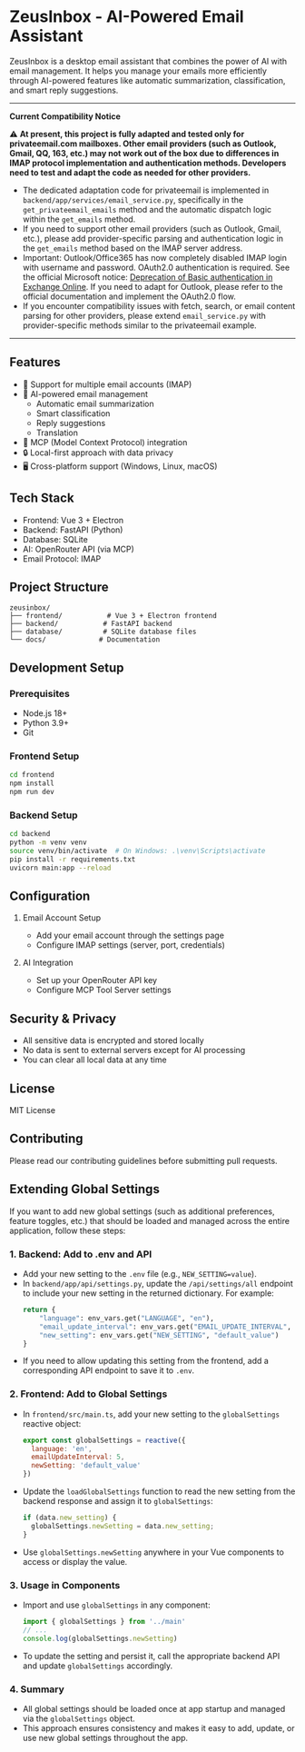 # ZeusInbox - AI-Powered Email Assistant

ZeusInbox is a desktop email assistant that combines the power of AI with email management. It helps you manage your emails more efficiently through AI-powered features like automatic summarization, classification, and smart reply suggestions.

---

**Current Compatibility Notice**

⚠️ **At present, this project is fully adapted and tested only for privateemail.com mailboxes. Other email providers (such as Outlook, Gmail, QQ, 163, etc.) may not work out of the box due to differences in IMAP protocol implementation and authentication methods. Developers need to test and adapt the code as needed for other providers.**

- The dedicated adaptation code for privateemail is implemented in `backend/app/services/email_service.py`, specifically in the `get_privateemail_emails` method and the automatic dispatch logic within the `get_emails` method.
- If you need to support other email providers (such as Outlook, Gmail, etc.), please add provider-specific parsing and authentication logic in the `get_emails` method based on the IMAP server address.
- Important: Outlook/Office365 has now completely disabled IMAP login with username and password. OAuth2.0 authentication is required. See the official Microsoft notice: [Deprecation of Basic authentication in Exchange Online](https://learn.microsoft.com/en-us/exchange/clients-and-mobile-in-exchange-online/deprecation-of-basic-authentication-exchange-online). If you need to adapt for Outlook, please refer to the official documentation and implement the OAuth2.0 flow.
- If you encounter compatibility issues with fetch, search, or email content parsing for other providers, please extend `email_service.py` with provider-specific methods similar to the privateemail example.

---

## Features

- 📧 Support for multiple email accounts (IMAP)
- 🤖 AI-powered email management
  - Automatic email summarization
  - Smart classification
  - Reply suggestions
  - Translation
- 🔧 MCP (Model Context Protocol) integration
- 🔒 Local-first approach with data privacy
- 🖥️ Cross-platform support (Windows, Linux, macOS)

## Tech Stack

- Frontend: Vue 3 + Electron
- Backend: FastAPI (Python)
- Database: SQLite
- AI: OpenRouter API (via MCP)
- Email Protocol: IMAP

## Project Structure

```
zeusinbox/
├── frontend/           # Vue 3 + Electron frontend
├── backend/           # FastAPI backend
├── database/          # SQLite database files
└── docs/             # Documentation
```

## Development Setup

### Prerequisites

- Node.js 18+
- Python 3.9+
- Git

### Frontend Setup

```bash
cd frontend
npm install
npm run dev
```

### Backend Setup

```bash
cd backend
python -m venv venv
source venv/bin/activate  # On Windows: .\venv\Scripts\activate
pip install -r requirements.txt
uvicorn main:app --reload
```

## Configuration

1. Email Account Setup
   - Add your email account through the settings page
   - Configure IMAP settings (server, port, credentials)

2. AI Integration
   - Set up your OpenRouter API key
   - Configure MCP Tool Server settings

## Security & Privacy

- All sensitive data is encrypted and stored locally
- No data is sent to external servers except for AI processing
- You can clear all local data at any time

## License

MIT License

## Contributing

Please read our contributing guidelines before submitting pull requests.

## Extending Global Settings

If you want to add new global settings (such as additional preferences, feature toggles, etc.) that should be loaded and managed across the entire application, follow these steps:

### 1. Backend: Add to .env and API
- Add your new setting to the `.env` file (e.g., `NEW_SETTING=value`).
- In `backend/app/api/settings.py`, update the `/api/settings/all` endpoint to include your new setting in the returned dictionary. For example:
  ```python
  return {
      "language": env_vars.get("LANGUAGE", "en"),
      "email_update_interval": env_vars.get("EMAIL_UPDATE_INTERVAL", 5),
      "new_setting": env_vars.get("NEW_SETTING", "default_value")
  }
  ```
- If you need to allow updating this setting from the frontend, add a corresponding API endpoint to save it to `.env`.

### 2. Frontend: Add to Global Settings
- In `frontend/src/main.ts`, add your new setting to the `globalSettings` reactive object:
  ```js
  export const globalSettings = reactive({
    language: 'en',
    emailUpdateInterval: 5,
    newSetting: 'default_value'
  })
  ```
- Update the `loadGlobalSettings` function to read the new setting from the backend response and assign it to `globalSettings`:
  ```js
  if (data.new_setting) {
    globalSettings.newSetting = data.new_setting;
  }
  ```
- Use `globalSettings.newSetting` anywhere in your Vue components to access or display the value.

### 3. Usage in Components
- Import and use `globalSettings` in any component:
  ```js
  import { globalSettings } from '../main'
  // ...
  console.log(globalSettings.newSetting)
  ```
- To update the setting and persist it, call the appropriate backend API and update `globalSettings` accordingly.

### 4. Summary
- All global settings should be loaded once at app startup and managed via the `globalSettings` object.
- This approach ensures consistency and makes it easy to add, update, or use new global settings throughout the app. 